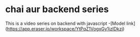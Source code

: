 # chai aur backend series

This is a video series on backend with javascript
-[Model link] (https://app.eraser.io/workspace/YtPqZ1VogxGy1jzIDkzj)